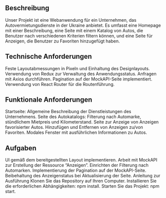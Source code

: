 ## Beschreibung
Unser Projekt ist eine Webanwendung für ein Unternehmen, das Autovermietungsdienste in der Ukraine anbietet. Es umfasst eine Homepage mit einer Beschreibung, eine Seite mit einem Katalog von Autos, die Benutzer nach verschiedenen Kriterien filtern können, und eine Seite für Anzeigen, die Benutzer zu Favoriten hinzugefügt haben.

## Technische Anforderungen
Feste Layoutabmessungen in Pixeln und Einhaltung des Designlayouts.
Verwendung von Redux zur Verwaltung des Anwendungsstatus.
Anfragen mit Axios durchführen.
Pagination auf der MockAPI-Seite implementiert.
Verwendung von React Router für die Routenführung.
## Funktionale Anforderungen
Startseite: Allgemeine Beschreibung der Dienstleistungen des Unternehmens.
Seite des Autokatalogs: Filterung nach Automarke, stündlichem Mietpreis und Kilometerstand.
Seite zur Anzeige von Anzeigen favorisierter Autos.
Hinzufügen und Entfernen von Anzeigen zu/von Favoriten.
Modales Fenster mit ausführlichen Informationen zu Autos.
## Aufgaben
UI gemäß dem bereitgestellten Layout implementieren.
Arbeit mit MockAPI zur Erstellung der Ressource “Anzeigen”.
Einrichten der Filterung nach Automarken.
Implementierung der Pagination auf der MockAPI-Seite.
Beibehaltung des Anzeigenstatus bei Aktualisierung der Seite.
Anleitung zur Ausführung
Klonen Sie das Repository auf Ihren Computer.
Installieren Sie die erforderlichen Abhängigkeiten: npm install.
Starten Sie das Projekt: npm start.